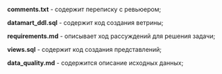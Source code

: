 **comments.txt** - содержит переписку с ревьюером;<br/>

**datamart_ddl.sql** - содержит код создания ветрины;<br/>

**requirements.md** - описывает ход рассуждений для решения задачи;<br/>

**views.sql** - содержит код создания представлений;<br/>

**data_quality.md** - содержится описание исходных данных;<br/>
